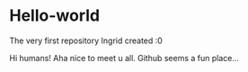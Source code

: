 # Hello-world
The very first repository Ingrid created :0

Hi humans!
Aha nice to meet u all.
Github seems a fun place...
